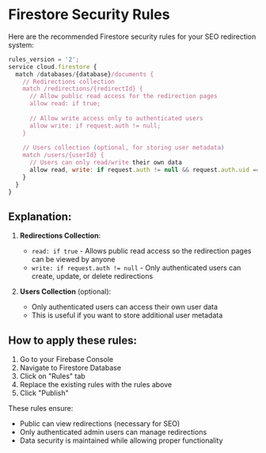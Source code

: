 # Firestore Security Rules

Here are the recommended Firestore security rules for your SEO redirection system:

```javascript
rules_version = '2';
service cloud.firestore {
  match /databases/{database}/documents {
    // Redirections collection
    match /redirections/{redirectId} {
      // Allow public read access for the redirection pages
      allow read: if true;
      
      // Allow write access only to authenticated users
      allow write: if request.auth != null;
    }
    
    // Users collection (optional, for storing user metadata)
    match /users/{userId} {
      // Users can only read/write their own data
      allow read, write: if request.auth != null && request.auth.uid == userId;
    }
  }
}
```

## Explanation:

1. **Redirections Collection**:
   - `read: if true` - Allows public read access so the redirection pages can be viewed by anyone
   - `write: if request.auth != null` - Only authenticated users can create, update, or delete redirections

2. **Users Collection** (optional):
   - Only authenticated users can access their own user data
   - This is useful if you want to store additional user metadata

## How to apply these rules:

1. Go to your Firebase Console
2. Navigate to Firestore Database
3. Click on "Rules" tab
4. Replace the existing rules with the rules above
5. Click "Publish"

These rules ensure:
- Public can view redirections (necessary for SEO)
- Only authenticated admin users can manage redirections
- Data security is maintained while allowing proper functionality